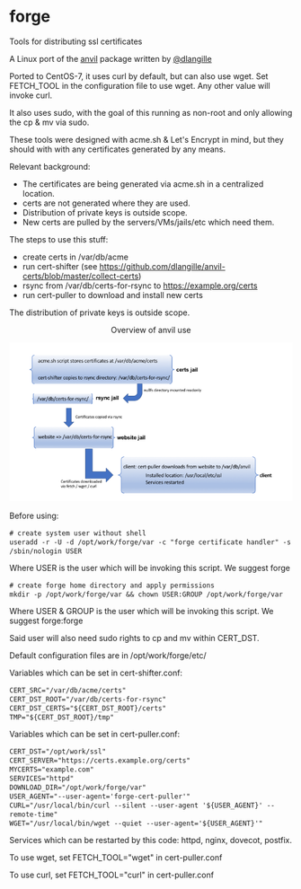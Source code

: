 # forge

Tools for distributing ssl certificates

A Linux port of the [anvil](https://github.com/dlangille/anvil) package written by [@dlangille](https://github.com/dlangille)

Ported to CentOS-7, it uses curl by default, but can also use wget.
Set FETCH_TOOL in the configuration file to use wget. Any other value
will invoke curl.

It also uses sudo, with the goal of this running as non-root and only allowing the cp & mv via sudo.

These tools were designed with acme.sh & Let's Encrypt in mind, but they
should with with any certificates generated by any means.

Relevant background:

* The certificates are being generated via acme.sh in a centralized location.
* certs are not generated where they are used.
* Distribution of private keys is outside scope.
* New certs are pulled by the servers/VMs/jails/etc which need them.

The steps to use this stuff:

* create certs in /var/db/acme
* run cert-shifter (see https://github.com/dlangille/anvil-certs/blob/master/collect-certs)
* rsync from /var/db/certs-for-rsync to https://example.org/certs
* run cert-puller to download and install new certs

The distribution of private keys is outside scope.

<p align="center">Overview of anvil use</p>
<img src ="https://github.com/dlangille/anvil/blob/master/images/anvil-overiew.png?raw=true" title="Overview of anvil use" alt="Overview of anvil use"/>


Before using:

```
# create system user without shell
useradd -r -U -d /opt/work/forge/var -c "forge certificate handler" -s /sbin/nologin USER
```
Where USER is the user which will be invoking this script. We
suggest forge

```
# create forge home directory and apply permissions
mkdir -p /opt/work/forge/var && chown USER:GROUP /opt/work/forge/var
```
Where USER & GROUP is the user which will be invoking this script. We
suggest forge:forge

Said user will also need sudo rights to cp and mv within CERT_DST.

Default configuration files are in /opt/work/forge/etc/


Variables which can be set in cert-shifter.conf:

```
CERT_SRC="/var/db/acme/certs"
CERT_DST_ROOT="/var/db/certs-for-rsync"
CERT_DST_CERTS="${CERT_DST_ROOT}/certs"
TMP="${CERT_DST_ROOT}/tmp"
```

Variables which can be set in cert-puller.conf:

```
CERT_DST="/opt/work/ssl"
CERT_SERVER="https://certs.example.org/certs"
MYCERTS="example.com"
SERVICES="httpd"
DOWNLOAD_DIR="/opt/work/forge/var"
USER_AGENT="--user-agent='forge-cert-puller'"
CURL="/usr/local/bin/curl --silent --user-agent '${USER_AGENT}' --remote-time"
WGET="/usr/local/bin/wget --quiet --user-agent='${USER_AGENT}'"

```

Services which can be restarted by this code: httpd, nginx, dovecot, postfix.

To use wget, set FETCH_TOOL="wget" in cert-puller.conf

To use curl, set FETCH_TOOL="curl" in cert-puller.conf
